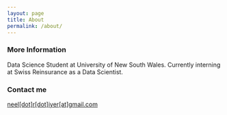 ```yaml
---
layout: page
title: About
permalink: /about/
---
```


### More Information

Data Science Student at University of New South Wales. Currently interning at Swiss Reinsurance as a Data Scientist. 

### Contact me

[neel[dot]r[dot]iyer[at]gmail.com](mailto:neel.r.iyer@gmail.com)